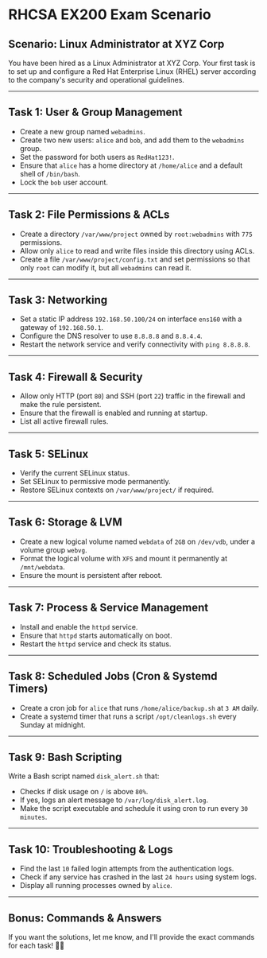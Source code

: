 # RHCSA EX200 Exam Scenario

## Scenario: Linux Administrator at XYZ Corp

You have been hired as a Linux Administrator at XYZ Corp. Your first task is to set up and configure a Red Hat Enterprise Linux (RHEL) server according to the company's security and operational guidelines.

***

## Task 1: User & Group Management

* Create a new group named `webadmins`.
* Create two new users: `alice` and `bob`, and add them to the `webadmins` group.
* Set the password for both users as `RedHat123!`.
* Ensure that `alice` has a home directory at `/home/alice` and a default shell of `/bin/bash`.
* Lock the `bob` user account.

***

## Task 2: File Permissions & ACLs

* Create a directory `/var/www/project` owned by `root:webadmins` with `775` permissions.
* Allow only `alice` to read and write files inside this directory using ACLs.
* Create a file `/var/www/project/config.txt` and set permissions so that only `root` can modify it, but all `webadmins` can read it.

***

## Task 3: Networking

* Set a static IP address `192.168.50.100/24` on interface `ens160` with a gateway of `192.168.50.1`.
* Configure the DNS resolver to use `8.8.8.8` and `8.8.4.4`.
* Restart the network service and verify connectivity with `ping 8.8.8.8`.

***

## Task 4: Firewall & Security

* Allow only HTTP (port `80`) and SSH (port `22`) traffic in the firewall and make the rule persistent.
* Ensure that the firewall is enabled and running at startup.
* List all active firewall rules.

***

## Task 5: SELinux

* Verify the current SELinux status.
* Set SELinux to permissive mode permanently.
* Restore SELinux contexts on `/var/www/project/` if required.

***

## Task 6: Storage & LVM

* Create a new logical volume named `webdata` of `2GB` on `/dev/vdb`, under a volume group `webvg`.
* Format the logical volume with `XFS` and mount it permanently at `/mnt/webdata`.
* Ensure the mount is persistent after reboot.

***

## Task 7: Process & Service Management

* Install and enable the `httpd` service.
* Ensure that `httpd` starts automatically on boot.
* Restart the `httpd` service and check its status.

***

## Task 8: Scheduled Jobs (Cron & Systemd Timers)

* Create a cron job for `alice` that runs `/home/alice/backup.sh` at `3 AM` daily.
* Create a systemd timer that runs a script `/opt/cleanlogs.sh` every Sunday at midnight.

***

## Task 9: Bash Scripting

Write a Bash script named `disk_alert.sh` that:

* Checks if disk usage on `/` is above `80%`.
* If yes, logs an alert message to `/var/log/disk_alert.log`.
* Make the script executable and schedule it using cron to run every `30 minutes`.

***

## Task 10: Troubleshooting & Logs

* Find the last `10` failed login attempts from the authentication logs.
* Check if any service has crashed in the last `24 hours` using system logs.
* Display all running processes owned by `alice`.

***

## Bonus: Commands & Answers

If you want the solutions, let me know, and I'll provide the exact commands for each task! 🚀🔥
